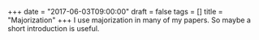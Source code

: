 +++
date = "2017-06-03T09:00:00"
draft = false
tags = []
title = "Majorization"
+++
I use majorization in many of my papers. So maybe a short introduction is useful.
